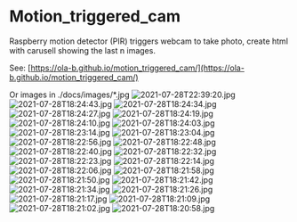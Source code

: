 # Motion_triggered_cam
Raspberry motion detector (PIR) triggers webcam to take photo, create html with carusell showing the last n images.

See: [https://ola-b.github.io/motion_triggered_cam/](https://ola-b.github.io/motion_triggered_cam/)


Or images in ./docs/images/*.jpg
![2021-07-28T22:39:20.jpg](https://github.com/Ola-B/motion_triggered_cam/blob/main/docs/images/2021-07-28T22:39:20.jpg "2021-07-28T22:39:20.jpg")
![2021-07-28T18:24:43.jpg](https://github.com/Ola-B/motion_triggered_cam/blob/main/docs/images/2021-07-28T18:24:43.jpg "2021-07-28T18:24:43.jpg")
![2021-07-28T18:24:34.jpg](https://github.com/Ola-B/motion_triggered_cam/blob/main/docs/images/2021-07-28T18:24:34.jpg "2021-07-28T18:24:34.jpg")
![2021-07-28T18:24:27.jpg](https://github.com/Ola-B/motion_triggered_cam/blob/main/docs/images/2021-07-28T18:24:27.jpg "2021-07-28T18:24:27.jpg")
![2021-07-28T18:24:19.jpg](https://github.com/Ola-B/motion_triggered_cam/blob/main/docs/images/2021-07-28T18:24:19.jpg "2021-07-28T18:24:19.jpg")
![2021-07-28T18:24:10.jpg](https://github.com/Ola-B/motion_triggered_cam/blob/main/docs/images/2021-07-28T18:24:10.jpg "2021-07-28T18:24:10.jpg")
![2021-07-28T18:24:03.jpg](https://github.com/Ola-B/motion_triggered_cam/blob/main/docs/images/2021-07-28T18:24:03.jpg "2021-07-28T18:24:03.jpg")
![2021-07-28T18:23:14.jpg](https://github.com/Ola-B/motion_triggered_cam/blob/main/docs/images/2021-07-28T18:23:14.jpg "2021-07-28T18:23:14.jpg")
![2021-07-28T18:23:04.jpg](https://github.com/Ola-B/motion_triggered_cam/blob/main/docs/images/2021-07-28T18:23:04.jpg "2021-07-28T18:23:04.jpg")
![2021-07-28T18:22:56.jpg](https://github.com/Ola-B/motion_triggered_cam/blob/main/docs/images/2021-07-28T18:22:56.jpg "2021-07-28T18:22:56.jpg")
![2021-07-28T18:22:48.jpg](https://github.com/Ola-B/motion_triggered_cam/blob/main/docs/images/2021-07-28T18:22:48.jpg "2021-07-28T18:22:48.jpg")
![2021-07-28T18:22:40.jpg](https://github.com/Ola-B/motion_triggered_cam/blob/main/docs/images/2021-07-28T18:22:40.jpg "2021-07-28T18:22:40.jpg")
![2021-07-28T18:22:32.jpg](https://github.com/Ola-B/motion_triggered_cam/blob/main/docs/images/2021-07-28T18:22:32.jpg "2021-07-28T18:22:32.jpg")
![2021-07-28T18:22:23.jpg](https://github.com/Ola-B/motion_triggered_cam/blob/main/docs/images/2021-07-28T18:22:23.jpg "2021-07-28T18:22:23.jpg")
![2021-07-28T18:22:14.jpg](https://github.com/Ola-B/motion_triggered_cam/blob/main/docs/images/2021-07-28T18:22:14.jpg "2021-07-28T18:22:14.jpg")
![2021-07-28T18:22:06.jpg](https://github.com/Ola-B/motion_triggered_cam/blob/main/docs/images/2021-07-28T18:22:06.jpg "2021-07-28T18:22:06.jpg")
![2021-07-28T18:21:58.jpg](https://github.com/Ola-B/motion_triggered_cam/blob/main/docs/images/2021-07-28T18:21:58.jpg "2021-07-28T18:21:58.jpg")
![2021-07-28T18:21:50.jpg](https://github.com/Ola-B/motion_triggered_cam/blob/main/docs/images/2021-07-28T18:21:50.jpg "2021-07-28T18:21:50.jpg")
![2021-07-28T18:21:42.jpg](https://github.com/Ola-B/motion_triggered_cam/blob/main/docs/images/2021-07-28T18:21:42.jpg "2021-07-28T18:21:42.jpg")
![2021-07-28T18:21:34.jpg](https://github.com/Ola-B/motion_triggered_cam/blob/main/docs/images/2021-07-28T18:21:34.jpg "2021-07-28T18:21:34.jpg")
![2021-07-28T18:21:26.jpg](https://github.com/Ola-B/motion_triggered_cam/blob/main/docs/images/2021-07-28T18:21:26.jpg "2021-07-28T18:21:26.jpg")
![2021-07-28T18:21:17.jpg](https://github.com/Ola-B/motion_triggered_cam/blob/main/docs/images/2021-07-28T18:21:17.jpg "2021-07-28T18:21:17.jpg")
![2021-07-28T18:21:09.jpg](https://github.com/Ola-B/motion_triggered_cam/blob/main/docs/images/2021-07-28T18:21:09.jpg "2021-07-28T18:21:09.jpg")
![2021-07-28T18:21:02.jpg](https://github.com/Ola-B/motion_triggered_cam/blob/main/docs/images/2021-07-28T18:21:02.jpg "2021-07-28T18:21:02.jpg")
![2021-07-28T18:20:58.jpg](https://github.com/Ola-B/motion_triggered_cam/blob/main/docs/images/2021-07-28T18:20:58.jpg "2021-07-28T18:20:58.jpg")

